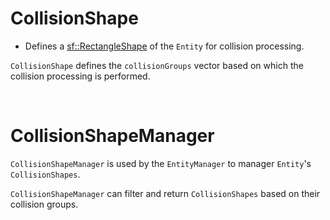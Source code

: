 # CollisionShape

- Defines a [sf::RectangleShape](https://www.sfml-dev.org/documentation/2.5.1/classsf_1_1RectangleShape.php) of the `Entity` for collision processing.

`CollisionShape` defines the `collisionGroups` vector based on which the collision processing is performed.

<br>

# CollisionShapeManager

`CollisionShapeManager` is used by the `EntityManager` to manager `Entity`'s `CollisionShapes`.

`CollisionShapeManager` can filter and return `CollisionShapes` based on their collision groups.